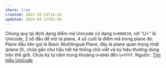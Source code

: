 ```yaml
---
share: true
created: 2023-10-24T18:26
updated: 2024-04-23T01:40
---
```


Chung quy lại định dạng điểm mã Unicode có dạng `U+000639`, với "U+" là Unicode, 2 số đầu để mô tả plane, 4 số cuối là điểm mã trong plane đó. Plane đầu tiên gọi là Basic Multilingual Plane, đây là plane quan trọng nhất (plane 0), chứa gần như hầu hết hệ thống chữ viết và ký hiệu thường dùng trên thế giới. Chứa ký tự nằm trong khoảng `U+0000` đến `U+FFFF`.
Nguồn:: [Tìm hiểu Unicode](https://viblo.asia/p/tim-hieu-unicode-PwRkgVOXeEd)

